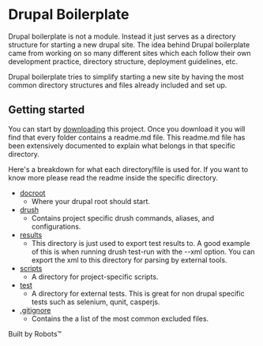 Drupal Boilerplate
==================

  Drupal boilerplate is not a module. Instead it just serves as a directory
  structure for starting a new drupal site. The idea behind Drupal boilerplate
  came from working on so many different sites which each follow their own
  development practice, directory structure, deployment guidelines, etc.

  Drupal boilerplate tries to simplify starting a new site by having the most
  common directory structures and files already included and set up.

## Getting started

  You can start by
  [downloading](https://github.com/Lullabot/drupal-boilerplate/zipball/master)
  this project. Once you download it you will find that every folder contains a
  readme.md file. This readme.md file has been extensively documented to explain
  what belongs in that specific directory.

  Here's a breakdown for what each directory/file is used for. If you want to
  know more please read the readme inside the specific directory.

  * [docroot](https://github.com/Lullabot/drupal-boilerplate/tree/master/docroot)
    * Where your drupal root should start.
  * [drush](https://github.com/Lullabot/drupal-boilerplate/tree/master/drush)
    * Contains project specific drush commands, aliases, and configurations.
  * [results](https://github.com/Lullabot/drupal-boilerplate/tree/master/results)
    * This directory is just used to export test results to. A good example of this
      is when running drush test-run with the --xml option. You can export the xml
      to this directory for parsing by external tools.
  * [scripts](https://github.com/Lullabot/drupal-boilerplate/tree/master/scripts)
    * A directory for project-specific scripts.
  * [test](https://github.com/Lullabot/drupal-boilerplate/tree/master/test)
    * A directory for external tests. This is great for non drupal specific tests
   such as selenium, qunit, casperjs.
  * [.gitignore](https://github.com/Lullabot/drupal-boilerplate/blob/master/.gitignore)
    * Contains the a list of the most common excluded files.

  Built by Robots&trade;

